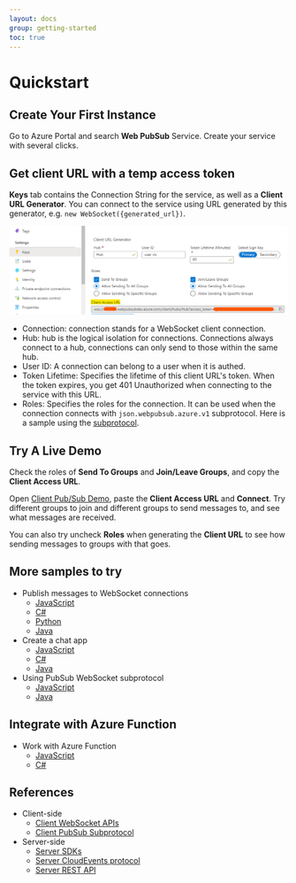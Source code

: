 ```yaml
---
layout: docs
group: getting-started
toc: true
---
```


# Quickstart

## Create Your First Instance

Go to Azure Portal and search **Web PubSub** Service. Create your service with several clicks.

## Get client URL with a temp access token

**Keys** tab contains the Connection String for the service, as well as a **Client URL Generator**. You can connect to the service using URL generated by this generator, e.g. `new WebSocket({generated_url})`.

![Client URL](./../images/portal_client_url.png)

- Connection: connection stands for a WebSocket client connection.
- Hub: hub is the logical isolation for connections. Connections always connect to a hub, connections can only send to those within the same hub.
- User ID: A connection can belong to a user when it is authed. 
- Token Lifetime: Specifies the lifetime of this client URL's token. When the token expires, you get 401 Unauthorized when connecting to the service with this URL.
- Roles: Specifies the roles for the connection. It can be used when the connection connects with `json.webpubsub.azure.v1` subprotocol. Here is a sample using the [subprotocol](./using-pubsub-subprotocol/js-work-with-subprotocols.md).

## Try A Live Demo
Check the roles of **Send To Groups** and **Join/Leave Groups**, and copy the **Client Access URL**.

Open <a href="https://azure.github.io/azure-webpubsub/demos/clientpubsub" target="_blank">Client Pub/Sub Demo</a>, paste the **Client Access URL** and **Connect**. Try different groups to join and different groups to send messages to, and see what messages are received.

You can also try uncheck **Roles** when generating the **Client URL** to see how sending messages to groups with that goes.

## More samples to try
- Publish messages to WebSocket connections 
    - [JavaScript](./publish-messages/js-publish-message.md)
    - [C#](./publish-messages/csharp-publish-message.md)
    - [Python](./publish-messages/python-publish-message.md)
    - [Java](./publish-messages/java-publish-message.md)
- Create a chat app
    - [JavaScript](./create-a-chat-app/js-handle-events.md)
    - [C#](./create-a-chat-app/csharp-handle-events.md)
    - [Java](./create-a-chat-app/java-handle-events.md)
- Using PubSub WebSocket subprotocol
    - [JavaScript](./using-pubsub-subprotocol/js-work-with-subprotocols.md)
    - [Java](./using-pubsub-subprotocol/java-work-with-subprotocols.md)

## Integrate with Azure Function
- Work with Azure Function
    - [JavaScript](./work-with-azure-function/js-work-with-azure-function.md)
    - [C#](./work-with-azure-function/csharp-work-with-azure-function.md)

## References
- Client-side
    - [Client WebSocket APIs](./../references/client-websocket-apis/)
    - [Client PubSub Subprotocol](./../references/pubsub-websocket-subprotocol.md)
- Server-side
    - [Server SDKs](./../references/server-sdks/index.md)
    - [Server CloudEvents protocol](./../references/protocol-cloudevents.md)
    - [Server REST API][rest]


[rest]: https://docs.microsoft.com/rest/api/webpubsub/
